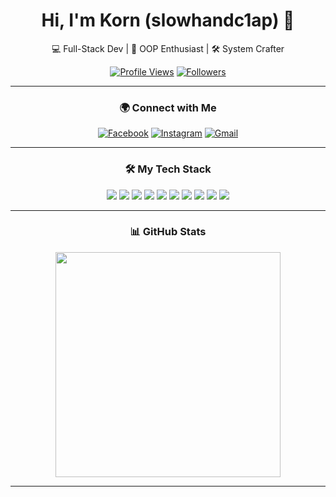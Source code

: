 <div align="center">



<h1>Hi, I'm Korn (slowhandc1ap) 👋</h1>

💻 Full-Stack Dev | 🧠 OOP Enthusiast | 🛠️ System Crafter

[![Profile Views](https://komarev.com/ghpvc/?username=slowhandc1ap&label=Profile+Views)](https://github.com/slowhandc1ap)
[![Followers](https://img.shields.io/github/followers/slowhandc1ap?style=flat-square&logo=github)](https://github.com/slowhandc1ap?tab=followers)

---

### 🌍 Connect with Me

[![Facebook](https://img.shields.io/badge/Facebook-%231877F2.svg?style=for-the-badge&logo=facebook&logoColor=white)](https://www.facebook.com/profile.php?id=100009607621606)
[![Instagram](https://img.shields.io/badge/Instagram-%23E4405F.svg?style=for-the-badge&logo=instagram&logoColor=white)](https://www.instagram.com/ko1r4n/)
[![Gmail](https://img.shields.io/badge/Gmail-D14836?style=for-the-badge&logo=gmail&logoColor=white)](mailto:tanakornit1407@gmail.com)

---

### 🛠️ My Tech Stack

<p align="center">
  <img src="https://img.shields.io/badge/C%23-%23239120.svg?style=for-the-badge&logo=c-sharp&logoColor=white"/>
  <img src="https://img.shields.io/badge/.NET-5C2D91?style=for-the-badge&logo=.net&logoColor=white"/>
  <img src="https://img.shields.io/badge/React-%2320232a.svg?style=for-the-badge&logo=react&logoColor=%2361DAFB"/>
  <img src="https://img.shields.io/badge/JavaScript-%23F7DF1E?style=for-the-badge&logo=javascript&logoColor=black"/>
  <img src="https://img.shields.io/badge/Python-3670A0?style=for-the-badge&logo=python&logoColor=ffdd54"/>
  <img src="https://img.shields.io/badge/PostgreSQL-%23316192.svg?style=for-the-badge&logo=postgresql&logoColor=white"/>
  <img src="https://img.shields.io/badge/PM2-2B037A?style=for-the-badge&logo=pm2&logoColor=white"/>
  <img src="https://img.shields.io/badge/Windows_Server-0078D6?style=for-the-badge&logo=windows&logoColor=white"/>
  <img src="https://img.shields.io/badge/Linux-FCC624?style=for-the-badge&logo=linux&logoColor=black"/>
  <img src="https://img.shields.io/badge/Docker-2496ED?style=for-the-badge&logo=docker&logoColor=white"/>
</p>

---

### 📊 GitHub Stats



  <!-- ขวา: Pie Chart -->
  <div>
      <img height="360em" src="https://github-readme-stats.vercel.app/api/top-langs/?username=slowhandc1ap&layout=pie&theme=tokyonight&hide=jupyter%20notebook" />
  </div>

</div>


---




</div>
